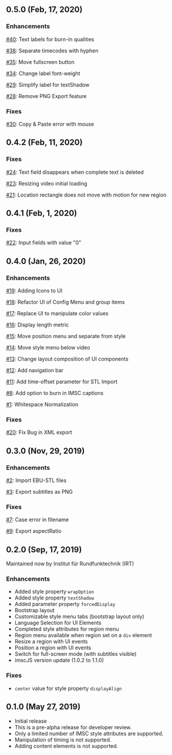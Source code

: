 ## 0.5.0 (Feb, 17, 2020)
### Enhancements
[#40](https://github.com/IRT-Open-Source/imsced/issues/40):
Text labels for burn-in qualities

[#38](https://github.com/IRT-Open-Source/imsced/issues/38):
Separate timecodes with hyphen

[#35](https://github.com/IRT-Open-Source/imsced/issues/35):
Move fullscreen button

[#34](https://github.com/IRT-Open-Source/imsced/issues/38):
Change label font-weight

[#29](https://github.com/IRT-Open-Source/imsced/issues/29):
Simplify label for textShadow

[#28](https://github.com/IRT-Open-Source/imsced/issues/28):
Remove PNG Export feature

### Fixes
[#30](https://github.com/IRT-Open-Source/imsced/issues/30):
Copy & Paste error with mouse


## 0.4.2 (Feb, 11, 2020)

### Fixes

[#24](https://github.com/IRT-Open-Source/imsced/issues/24):
Text field disappears when complete text is deleted

[#23](https://github.com/IRT-Open-Source/imsced/issues/23):
Resizing video initial loading

[#21](https://github.com/IRT-Open-Source/imsced/issues/21):
Location rectangle does not move with motion for new region

## 0.4.1 (Feb, 1, 2020)

### Fixes

[#22](https://github.com/IRT-Open-Source/imsced/issues/22):
Input fields with value "0"

## 0.4.0 (Jan, 26, 2020)

### Enhancements

[#19](https://github.com/IRT-Open-Source/imsced/issues/19):
Adding Icons to UI

[#18](https://github.com/IRT-Open-Source/imsced/issues/18):
Refactor UI of Config Menu and group items

[#17](https://github.com/IRT-Open-Source/imsced/issues/17):
Replace UI to manipulate color values

[#16](https://github.com/IRT-Open-Source/imsced/issues/16):
Display length metric

[#15](https://github.com/IRT-Open-Source/imsced/issues/15):
Move position menu and separate from style

[#14](https://github.com/IRT-Open-Source/imsced/issues/14):
Move style menu below video

[#13](https://github.com/IRT-Open-Source/imsced/issues/13):
Change layout composition of UI components

[#12](https://github.com/IRT-Open-Source/imsced/issues/12):
Add navigation bar

[#11](https://github.com/IRT-Open-Source/imsced/issues/11):
Add time-offset parameter for STL Import

[#8](https://github.com/IRT-Open-Source/imsced/issues/8):
Add option to burn in IMSC captions

[#1](https://github.com/IRT-Open-Source/imsced/issues/1):
Whitespace Normalization

### Fixes

[#20](https://github.com/IRT-Open-Source/imsced/issues/20):
Fix Bug in XML export

## 0.3.0 (Nov, 29, 2019)

### Enhancements

[#2](https://github.com/IRT-Open-Source/imsced/issues/2): Import EBU-STL files

[#3](https://github.com/IRT-Open-Source/imsced/issues/3): Export subtitles as PNG

### Fixes

[#7](https://github.com/IRT-Open-Source/imsced/issues/7): Case error in filename

[#9](https://github.com/IRT-Open-Source/imsced/issues/9): Export aspectRatio

## 0.2.0 (Sep, 17, 2019)

Maintained now by Institut für Rundfunktechnik (IRT)

### Enhancements

- Added style property `wrapOption`
- Added style property `textShadow`
- Added parameter property `forcedDisplay`
- Bootstrap layout
- Customizable style menu tabs (bootstrap layout only)
- Language Selection for UI Elements
- Completed style attributes for region menu
- Region menu available when region set on a `div` element
- Resize a region with UI events
- Position a region with UI events
- Switch for full-screen mode (with subtitles visible)
- imscJS version update (1.0.2 to 1.1.0)

### Fixes

- `center` value for style property `displayAlign`

## 0.1.0 (May 27, 2019)

- Initial release
- This is a pre-alpha release for developer review.
- Only a limited number of IMSC style attributes are supported.
- Manipulation of timing is not supported.
- Adding content elements is not supported.
